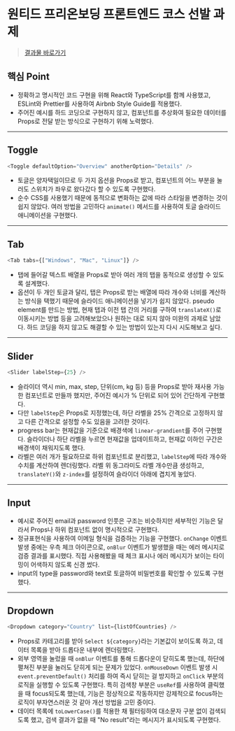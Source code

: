 # 원티드 프리온보딩 프론트엔드 코스 선발 과제

> [결과물 바로가기](https://kec0130.github.io/wanted_pre_onboarding/)

## 핵심 Point

- 정확하고 명시적인 코드 구현을 위해 React와 TypeScript를 함께 사용했고, ESLint와 Prettier를 사용하여 Airbnb Style Guide를 적용했다.
- 주어진 예시를 하드 코딩으로 구현하지 않고, 컴포넌트를 추상화여 필요한 데이터를 Props로 전달 받는 방식으로 구현하기 위해 노력했다.

---

## Toggle

```js
<Toggle defaultOption="Overview" anotherOption="Details" />
```

- 토글은 양자택일이므로 두 가지 옵션을 Props로 받고, 컴포넌트의 어느 부분을 눌러도 스위치가 좌우로 왔다갔다 할 수 있도록 구현했다.
- 순수 CSS를 사용했기 때문에 동적으로 변화하는 값에 따라 스타일을 변경하는 것이 쉽지 않았다. 여러 방법을 고민하다 `animate()` 메서드를 사용하여 토글 슬라이드 애니메이션을 구현했다.

---

## Tab

```js
<Tab tabs={["Windows", "Mac", "Linux"]} />
```

- 탭에 들어갈 텍스트 배열을 Props로 받아 여러 개의 탭을 동적으로 생성할 수 있도록 설계했다.
- 옵션이 두 개인 토글과 달리, 탭은 Props로 받는 배열에 따라 개수와 너비를 계산하는 방식을 택했기 때문에 슬라이드 애니메이션을 넣기가 쉽지 않았다. pseudo element를 만드는 방법, 현재 탭과 이전 탭 간의 거리를 구하여 `translateX()`로 이동시키는 방법 등을 고려해보았으나 원하는 대로 되지 않아 미완의 과제로 남았다. 하드 코딩을 하지 않고도 해결할 수 있는 방법이 있는지 다시 시도해보고 싶다.

---

## Slider

```js
<Slider labelStep={25} />
```

- 슬라이더 역시 min, max, step, 단위(cm, kg 등) 등을 Props로 받아 재사용 가능한 컴포넌트로 만들까 했지만, 주어진 예시가 % 단위로 되어 있어 간단하게 구현했다.
- 다만 `labelStep`은 Props로 지정했는데, 하단 라벨을 25% 간격으로 고정하지 않고 다른 간격으로 설정할 수도 있음을 고려한 것이다.
- progress bar는 현재값을 기준으로 배경색에 `linear-grandient`를 주어 구현했다. 슬라이더나 하단 라벨을 누르면 현재값을 업데이트하고, 현재값 이하인 구간은 배경색이 채워지도록 했다.
- 라벨은 여러 개가 필요하므로 하위 컴포넌트로 분리했고, `labelStep`에 따라 개수와 수치를 계산하여 렌더링했다. 라벨 위 동그라미도 라벨 개수만큼 생성하고, `translateY()`와 `z-index`를 설정하여 슬라이더 아래에 겹치게 놓았다.

---

## Input

- 예시로 주어진 email과 password 인풋은 구조는 비슷하지만 세부적인 기능은 달라서 Props나 하위 컴포넌트 없이 명시적으로 구현했다.
- 정규표현식을 사용하여 이메일 형식을 검증하는 기능을 구현했다. `onChange` 이벤트 발생 중에는 우측 체크 아이콘으로, `onBlur` 이벤트가 발생했을 때는 에러 메시지로 검증 결과를 표시했다. 직접 사용해봤을 때 체크 표시나 에러 메시지가 보이는 타이밍이 어색하지 않도록 신경 썼다.
- input의 type을 password와 text로 토글하여 비밀번호를 확인할 수 있도록 구현했다.

---

## Dropdown

```js
<Dropdown category="Country" list={listOfCountries} />
```

- Props로 카테고리를 받아 `Select ${category}`라는 기본값이 보이도록 하고, 데이터 목록을 받아 드롭다운 내부에 렌더링했다.
- 외부 영역을 눌렀을 때 `onBlur` 이벤트를 통해 드롭다운이 닫히도록 했는데, 하단에 펼쳐진 부분을 눌러도 닫히게 되는 문제가 있었다. `onMouseDown` 이벤트 발생 시 `event.preventDefault()` 처리를 하여 즉시 닫히는 걸 방지하고 `onClick` 부분의 로직을 실행할 수 있도록 구현했다. 특히 검색창 부분은 `useRef`를 사용하여 클릭했을 때 focus되도록 했는데, 기능은 정상적으로 작동하지만 강제적으로 focus하는 로직이 부자연스러운 것 같아 개선 방법을 고민 중이다.
- 데이터 목록에 `toLowerCase()`를 적용한 채 필터링하여 대소문자 구분 없이 검색되도록 했고, 검색 결과가 없을 때 "No result"라는 메시지가 표시되도록 구현했다.
